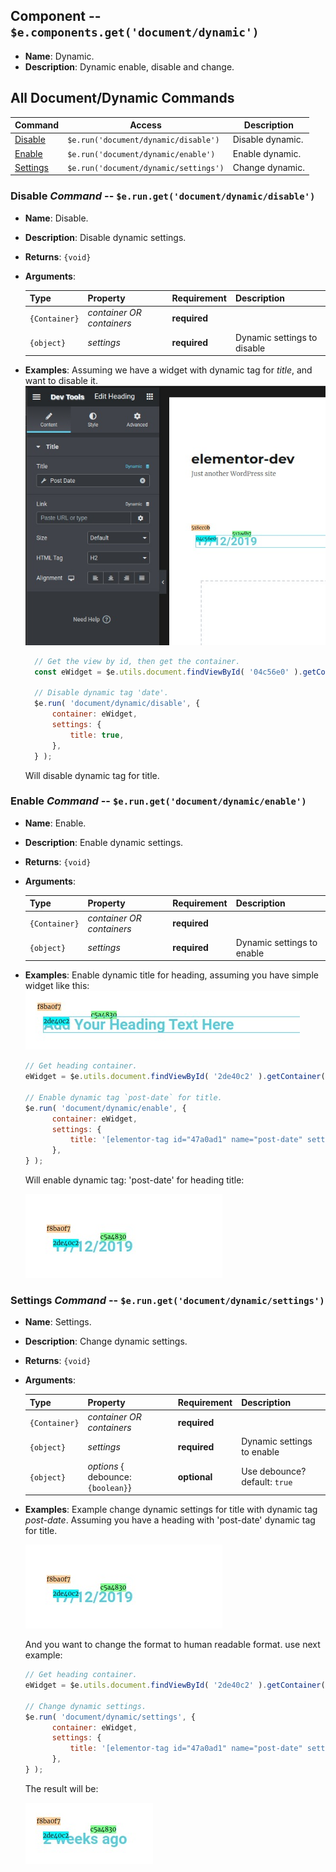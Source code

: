 ## Component -- `$e.components.get('document/dynamic')`

*  **Name**: Dynamic.
*  **Description**: Dynamic enable, disable and change.

## All **Document/Dynamic** Commands
| Command               | Access                                  | Description         
|-----------------------|-----------------------------------------|-----------------------------------
| [Disable](#disable-command----erungetdocumentdynamicdisable)    | `$e.run('document/dynamic/disable')`    | Disable dynamic. 
| [Enable](#enable)     | `$e.run('document/dynamic/enable')`     | Enable dynamic.
| [Settings](#settings) | `$e.run('document/dynamic/settings')`   | Change dynamic.


### Disable _Command_ -- `$e.run.get('document/dynamic/disable')`
*  **Name**: Disable.
*  **Description**: Disable dynamic settings.
*  **Returns**: `{void}`
*  **Arguments**: 

    | Type          | Property                  | Requirement       | Description |
    |---            |---                        |---                |---|
    | `{Container}` | _container OR containers_ | **required**      | 
    | `{object}`    | _settings_                | **required**      | Dynamic settings to disable

* **Examples**:
    Assuming we have a widget with dynamic tag for *title*, and want to disable it.
    ![Example1](images/edocument-dynamic/1.jpg)

    ```javascript
      // Get the view by id, then get the container.
      const eWidget = $e.utils.document.findViewById( '04c56e0' ).getContainer();
  
      // Disable dynamic tag 'date'.
      $e.run( 'document/dynamic/disable', {
          container: eWidget,
          settings: {
              title: true,
          },
      } );
    ```
    Will disable dynamic tag for title.

### Enable _Command_ -- `$e.run.get('document/dynamic/enable')`
*  **Name**: Enable.
*  **Description**: Enable dynamic settings.
*  **Returns**: `{void}`
*  **Arguments**: 

    | Type          | Property                  | Requirement       | Description |
    |---            |---                        |---                |---|
    | `{Container}` | _container OR containers_ | **required**      | 
    | `{object}`    | _settings_                | **required**      | Dynamic settings to enable

* **Examples**:
    Enable dynamic title for heading, assuming you have simple widget like this:
    ![Example2](images/edocument-dynamic/2.jpg)
    ```javascript
    // Get heading container.
    eWidget = $e.utils.document.findViewById( '2de40c2' ).getContainer();
    
    // Enable dynamic tag `post-date` for title.
    $e.run( 'document/dynamic/enable', {
          container: eWidget,
          settings: {
              title: '[elementor-tag id="47a0ad1" name="post-date" settings="%7B%7D"]',
          },
    } );
    ```
    Will enable dynamic tag: 'post-date' for heading title:
    
    ![Example3](images/edocument-dynamic/3.jpg)


### Settings _Command_ -- `$e.run.get('document/dynamic/settings')`
*  **Name**: Settings.
*  **Description**: Change dynamic settings.
*  **Returns**: `{void}`
*  **Arguments**: 

    | Type          | Property                           | Requirement       | Description |
    |---            |---                                 |---                |---|
    | `{Container}` | _container OR containers_          | **required**      | 
    | `{object}`    | _settings_                         | **required**      | Dynamic settings to enable
    | `{object}`    | _options_ { debounce: `{boolean}`} | **optional**      | Use debounce? default: `true`

* **Examples**:
    Example change dynamic settings for title with dynamic tag *post-date*.
    Assuming you have a heading with 'post-date' dynamic tag for title.
    
    ![Example3](images/edocument-dynamic/3.jpg)
    
    And you want to change the format to human readable format. use next example:
    
    ```javascript
    // Get heading container.
    eWidget = $e.utils.document.findViewById( '2de40c2' ).getContainer();
    
    // Change dynamic settings.
    $e.run( 'document/dynamic/settings', {
          container: eWidget,
          settings: {
              title: '[elementor-tag id="47a0ad1" name="post-date" settings="%7B%22format%22%3A%22human%22%7D"]',
          },
    } );
    ```
    The result will be:
    
    ![Example4](images/edocument-dynamic/4.jpg)

